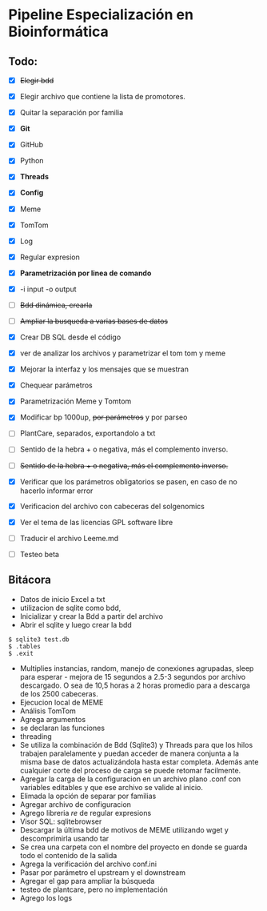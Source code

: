 # Pipeline Especialización en Bioinformática

## Todo:

- [x] ~~Elegir bdd~~
- [x] Elegir archivo que contiene la lista de promotores.
- [x] Quitar la separación por familia
- [x] **Git**
- [x] GitHub
- [x] Python
- [x] **Threads**
- [x] **Config**
- [x] Meme  
- [x] TomTom
- [x] Log
- [x] Regular expresion
- [x] **Parametrización por linea de comando**
- [x] -i input -o output
- [ ] ~~Bdd dinámica, crearla~~
- [ ] ~~Ampliar la busqueda a varias bases de datos~~
- [x] Crear DB SQL desde el código
- [x] ver de analizar los archivos y parametrizar el tom tom y meme
- [x] Mejorar la interfaz y los mensajes que se muestran
- [x] Chequear parámetros
- [x] Parametrización Meme y Tomtom
- [x] Modificar bp 1000up, ~~por parámetros~~ y por parseo
- [ ] PlantCare, separados, exportandolo a txt
- [ ] Sentido de la hebra + o negativa, más el complemento inverso.
- [ ] ~~Sentido de la hebra + o negativa, más el complemento inverso.~~
- [x] Verificar que los parámetros obligatorios se pasen, en caso de no hacerlo informar error
- [x] Verificacion del archivo con cabeceras del solgenomics
- [x] Ver el tema de las licencias GPL software libre
- [ ] Traducir el archivo Leeme.md 

- [ ] Testeo beta

## Bitácora

+ Datos de inicio Excel a txt
+ utilizacion de sqlite como bdd,
+ Inicializar y crear la Bdd a partir del archivo
+ Abrir el sqlite y luego crear la bdd

```
$ sqlite3 test.db
$ .tables
$ .exit
```

+ Multiplies instancias, random, manejo de conexiones agrupadas, sleep para esperar - mejora de 15 segundos a 2.5-3 segundos por archivo descargado. O sea de 10,5 horas a 2 horas promedio para a descarga de los 2500 cabeceras.
+ Ejecucion local de MEME
+ Análisis TomTom
+ Agrega argumentos
+ se declaran las funciones
+ threading
+ Se utiliza la combinación de Bdd (Sqlite3) y Threads para que los hilos trabajen paralelamente y puedan acceder de manera conjunta a la misma base de datos actualizándola hasta estar completa. Además ante cualquier corte del proceso de carga se puede retomar facilmente.
+ Agregar la carga de la configuracion en un archivo plano .conf con variables editables y que ese archivo se valide al inicio.
+ Elimada la opción de separar por familias
+ Agregar archivo de configuracion
+ Agrego libreria *re* de regular expresions
+ Visor SQL: sqlitebrowser
+ Descargar la última bdd de motivos de MEME utilizando wget y descomprimirla usando tar
+ Se crea una carpeta con el nombre del proyecto en donde se guarda todo el contenido de la salida
+ Agrega la verificación del archivo conf.ini
+ Pasar por parámetro el upstream y el downstream
+ Agregar el gap para ampliar la búsqueda
+ testeo de plantcare, pero no implementación
+ Agrego los logs
